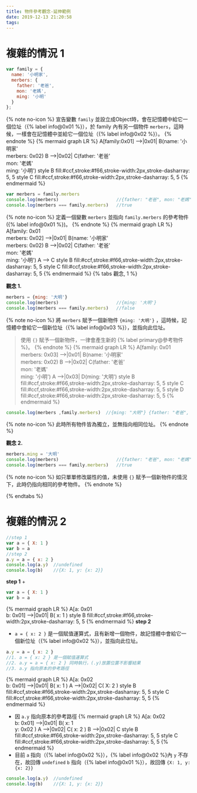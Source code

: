 ```yaml
---
title: 物件參考觀念-延伸範例
date: 2019-12-13 21:20:58
tags:
---
```

# 複雜的情況 1
```javascript
var family = {
  name: '小明家',
  merbers: {
    father: '老爸',
    mon: '老媽',
    ming: '小明'
  }
};
```
{% note no-icon %}
宣告變數 `family` 並設立成Object時，會在記憶體中給它一個位址（{% label info@0x01 %}），於 family 內有另一個物件 `merbers`，這時候，一樣會在記憶體中並給它一個位址（{% label info@0x02 %}）。
{% endnote %}
{% mermaid graph LR %}
A[family:0x01] -->|0x01| B(name: '小明家'<br>merbers: 0x02)
B -->|0x02| C(father: '老爸'<br>mon: '老媽'<br>ming: '小明')
style B fill:#ccf,stroke:#f66,stroke-width:2px,stroke-dasharray: 5, 5
style C fill:#ccf,stroke:#f66,stroke-width:2px,stroke-dasharray: 5, 5
{% endmermaid %}
```javascript
var merbers = family.merbers
console.log(merbers)                      //{father: "老爸", mon: "老媽", ming: "小明"}
console.log(merbers === family.merbers)   //true
```
{% note no-icon %}
定義一個變數 `merbers` 並指向 `family.merbers` 的參考物件({% label info@0x01 %})。
{% endnote %}
{% mermaid graph LR %}
A[family: 0x01<br>merbers: 0x02] -->|0x01| B(name: '小明家'<br>merbers: 0x02)
B -->|0x02| C(father: '老爸'<br>mon: '老媽'<br>ming: '小明')
A --> C
style B fill:#ccf,stroke:#f66,stroke-width:2px,stroke-dasharray: 5, 5
style C fill:#ccf,stroke:#f66,stroke-width:2px,stroke-dasharray: 5, 5
{% endmermaid %}
{% tabs 觀念, 1 %}
<!-- tab -->
**觀念 1.**
```javascript
merbers = {ming: '大明'}
console.log(merbers)                      //{ming: '大明'}
console.log(merbers === family.merbers)   //false
```
{% note no-icon %}
將 `merbers` 賦予一個新物件 `{ming: '大明'}` ，這時候，記憶體中會給它一個新位址（{% label info@0x03 %}），並指向此位址。
>使用 `{}` 賦予一個新物件，一律會產生新的 {% label primary@參考物件 %}。
{% endnote %}
{% mermaid graph LR %}
A[family: 0x01<br>merbers: 0x03] -->|0x01| B(name: '小明家'<br>merbers: 0x02)
B -->|0x02| C(father: '老爸'<br>mon: '老媽'<br>ming: '小明')
A -->|0x03| D(ming: '大明')
style B fill:#ccf,stroke:#f66,stroke-width:2px,stroke-dasharray: 5, 5
style C fill:#ccf,stroke:#f66,stroke-width:2px,stroke-dasharray: 5, 5
style D fill:#ccf,stroke:#f66,stroke-width:2px,stroke-dasharray: 5, 5
{% endmermaid %}
```javascript
console.log(merbers ,family.merbers)  //{ming: "大明"} {father: "老爸", mon: "老媽", ming: "小明"}
```
{% note no-icon %}
此時所有物件皆為獨立，並無指向相同位址。
{% endnote %}
<!-- endtab -->
<!-- tab -->
**觀念 2.**
```javascript
merbers.ming = '大明'
console.log(merbers)                      //{father: "老爸", mon: "老媽", ming: "大明"}
console.log(merbers === family.merbers)   //true
```
{% note no-icon %}
如只單單修改屬性的值，未使用 `{}` 賦予一個新物件的情況下，此時仍指向相同的參考物件。
{% endnote %}
<!-- endtab -->
{% endtabs %}

# 複雜的情況 2
```javascript
//step 1
var a = { X: 1 }
var b = a
//step 2
a.y = a = { x: 2 }
console.log(a.y)  //undefined
console.log(b)    //{X: 1, y: {x: 2}}
```
**step 1**
+ 
```javascript
var a = { X: 1 }
var b = a
```
{% mermaid graph LR %}
A[a: 0x01<br>b: 0x01] -->|0x01| B( x: 1 )
style B fill:#ccf,stroke:#f66,stroke-width:2px,stroke-dasharray: 5, 5
{% endmermaid %}
**step 2**
+ `a = { x: 2 }` 是一個賦值運算式，且有新增一個物件，故記憶體中會給它一個新位址（{% label info@0x02 %}），並指向此位址。
```javascript
a.y = a = { x: 2 }
//1. a = { x: 2 } 是一個賦值運算式
//2. a.y = a = { x: 2 } 同時執行，(.y)放置位置不影響結果
//3. a.y 指向原本的參考路徑
```
{% mermaid graph LR %}
A[a: 0x02<br>b: 0x01] -->|0x01| B( x: 1 )
A -->|0x02| C( X: 2 )
style B fill:#ccf,stroke:#f66,stroke-width:2px,stroke-dasharray: 5, 5
style C fill:#ccf,stroke:#f66,stroke-width:2px,stroke-dasharray: 5, 5
{% endmermaid %}
+ 因 `a.y` 指向原本的參考路徑
{% mermaid graph LR %}
A[a: 0x02<br>b: 0x01] -->|0x01| B( x: 1<br>y: 0x02 )
A -->|0x02| C( x: 2 )
B -->|0x02| C
style B fill:#ccf,stroke:#f66,stroke-width:2px,stroke-dasharray: 5, 5
style C fill:#ccf,stroke:#f66,stroke-width:2px,stroke-dasharray: 5, 5
{% endmermaid %}
+ 目前 `a` 指向（{% label info@0x02 %}），{% label info@0x02 %}內 `y` 不存在，故回傳 `undefined`
`b` 指向（{% label info@0x01 %}），故回傳 `{X: 1, y: {x: 2}}`
```javascript
console.log(a.y)  //undefined
console.log(b)    //{X: 1, y: {x: 2}}
```
